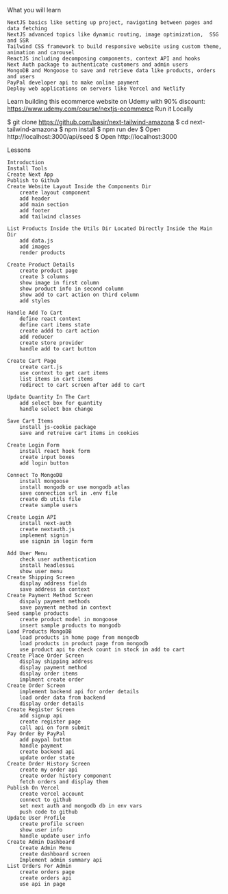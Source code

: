 What you will learn

    NextJS basics like setting up project, navigating between pages and data fetching
    NextJS advanced topics like dynamic routing, image optimization,  SSG and SSR
    Tailwind CSS framework to build responsive website using custom theme, animation and carousel
    ReactJS including decomposing components, context API and hooks
    Next Auth package to authenticate customers and admin users
    MongoDB and Mongoose to save and retrieve data like products, orders and users
    PayPal developer api to make online payment
    Deploy web applications on servers like Vercel and Netlify

Learn building this ecommerce website on Udemy with 90% discount: https://www.udemy.com/course/nextjs-ecommerce
Run it Locally

$ git clone https://github.com/basir/next-tailwind-amazona
$ cd next-tailwind-amazona
$ npm install
$ npm run dev
$ Open http://localhost:3000/api/seed
$ Open http://localhost:3000

Lessons

    Introduction
    Install Tools
    Create Next App
    Publish to Github
    Create Website Layout Inside the Components Dir
        create layout component
        add header
        add main section
        add footer
        add tailwind classes

    List Products Inside the Utils Dir Located Directly Inside the Main Dir
        add data.js
        add images
        render products

    Create Product Details
        create product page
        create 3 columns
        show image in first column
        show product info in second column
        show add to cart action on third column
        add styles

    Handle Add To Cart
        define react context
        define cart items state
        create addd to cart action
        add reducer
        create store provider
        handle add to cart button

    Create Cart Page
        create cart.js
        use context to get cart items
        list items in cart items
        redirect to cart screen after add to cart

    Update Quantity In The Cart
        add select box for quantity
        handle select box change

    Save Cart Items
        install js-cookie package
        save and retreive cart items in cookies

    Create Login Form
        install react hook form
        create input boxes
        add login button

    Connect To MongoDB
        install mongoose
        install mongodb or use mongodb atlas
        save connection url in .env file
        create db utils file
        create sample users

    Create Login API
        install next-auth
        create nextauth.js
        implement signin
        use signin in login form
        
    Add User Menu
        check user authentication
        install headlessui
        show user menu
    Create Shipping Screen
        display address fields
        save address in context
    Create Payment Method Screen
        dispaly payment methods
        save payment method in context
    Seed sample products
        create product model in mongoose
        insert sample products to mongodb
    Load Products MongoDB
        load products in home page from mongodb
        load products in product page from mongodb
        use product api to check count in stock in add to cart
    Create Place Order Screen
        display shipping address
        display payment method
        display order items
        implment create order
    Create Order Screen
        implement backend api for order details
        load order data from backend
        display order details
    Create Register Screen
        add signup api
        create register page
        call api on form submit
    Pay Order By PayPal
        add paypal button
        handle payment
        create backend api
        update order state
    Create Order History Screen
        create my order api
        create order history component
        fetch orders and display them
    Publish On Vercel
        create vercel account
        connect to github
        set next auth and mongodb db in env vars
        push code to github
    Update User Profile
        create profile screen
        show user info
        handle update user info
    Create Admin Dashboard
        Create Admin Menu
        create dashboard screen
        Implement admin summary api
    List Orders For Admin
        create orders page
        create orders api
        use api in page
